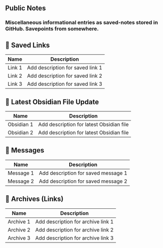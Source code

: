 ## Public Notes

### Miscellaneous informational entries as saved-notes stored in GitHub. Savepoints from somewhere.

## 📎 Saved Links

| Name        | Description                              |
|-------------|------------------------------------------|
| Link 1      | Add description for saved link 1         |
| Link 2      | Add description for saved link 2         |
| Link 3      | Add description for saved link 3         |

## 📝 Latest Obsidian File Update

| Name        | Description                              |
|-------------|------------------------------------------|
| Obsidian 1 | Add description for latest Obsidian file |
| Obsidian 2 | Add description for latest Obsidian file |

## 💬 Messages

| Name        | Description                              |
|-------------|------------------------------------------|
| Message 1   | Add description for saved message 1      |
| Message 2   | Add description for saved message 2      |

## 📂 Archives (Links)

| Name        | Description                              |
|-------------|------------------------------------------|
| Archive 1   | Add description for archive link 1       |
| Archive 2   | Add description for archive link 2       |
| Archive 3   | Add description for archive link 3       |
